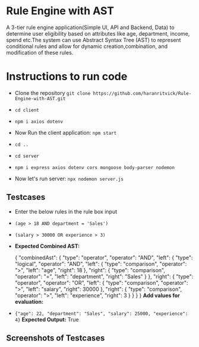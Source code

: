# Rule Engine with AST

A 3-tier rule engine application(Simple UI, API and Backend, Data) to determine
user eligibility based on attributes like age, department, income, spend etc.The system can use Abstract Syntax Tree (AST) to represent conditional rules and allow for dynamic
creation,combination, and modification of these rules.


# Instructions to run code

 - Clone the repository `git clone https://github.com/haranritvick/Rule-Engine-with-AST.git`
 
 - `cd client`
 - `npm i axios dotenv`
 - Now Run the client application: `npm start`
 - `cd ..`
 - `cd server`
 - `npm i express axios dotenv cors mongoose body-parser nodemon`
 - Now let's run server: `npx nodemon server.js`

## Testcases

 - Enter the below rules in the rule box input
 - `(age > 18 AND department = 'Sales')`
 - `(salary > 30000 OR experience > 3)`
 - **Expected Combined AST:**
 

    {
  "combinedAst": {
    "type": "operator",
    "operator": "AND",
    "left": {
      "type": "logical",
      "operator": "AND",
      "left": {
        "type": "comparison",
        "operator": ">",
        "left": "age",
        "right": 18
      },
      "right": {
        "type": "comparison",
        "operator": "=",
        "left": "department",
        "right": "Sales"
      }
    },
    "right": {
      "type": "operator",
      "operator": "OR",
      "left": {
        "type": "comparison",
        "operator": ">",
        "left": "salary",
        "right": 30000
      },
      "right": {
        "type": "comparison",
        "operator": ">",
        "left": "experience",
        "right": 3
      }
    }
  }
}
**Add values for evaluation:**

 - `{"age": 22, "department": "Sales", "salary": 25000, "experience": 4}`
 **Expected Output:** True

## Screenshots of Testcases
